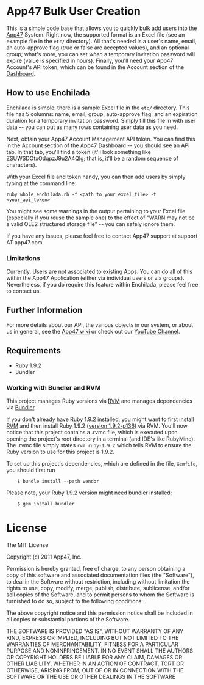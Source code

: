 # App47 Bulk User Creation

This is a simple code base that allows you to quickly bulk add users into the [App47](http://www.app47.com) System. Right now, the supported format is an Excel file (see an example file in the `etc/` directory). All that's needed is a user's name, email, an auto-approve flag (true or false are accepted values), and an optional group; what's more, you can set _when_ a temporary invitation password will expire (value is specified in hours). Finally, you'll need your App47 Account's API token, which can be found in the Account section of the [Dashboard](https://cirrus.app47.com).

## How to use Enchilada

Enchilada is simple: there is a sample Excel file in the `etc/` directory. This file has 5 columns: name, email, group, auto-approve flag, and an expiration duration for a temporary invitation password. Simply fill this file in with user data -- you can put as many rows containing user data as you need. 

Next, obtain your App47 Account Management API token. You can find this in the Account section of the App47 Dashboard -- you should see an API tab. In that tab, you'll find a token (it'll look something like ZSUWSDOtxOdqpzJ9u2A4QIg; that is, it'll be a random sequence of characters).

With your Excel file and token handy, you can then add users by simply typing at the command line:

`ruby whole_enchilada.rb -f <path_to_your_excel_file> -t <your_api_token>`

You might see some warnings in the output pertaining to your Excel file (especially if you reuse the sample one) to the effect of "WARN may not be a valid OLE2 structured storage file" -- you can safely ignore them. 

If you have any issues, please feel free to contact App47 support at support AT app47.com.

### Limitations

Currently, Users are not associated to existing Apps. You can do all of this within the App47 Application (either via individual users or via groups). Nevertheless, if you do require this feature within Enchilada, please feel free to contact us.

## Further Information 

For more details about our API, the various objects in our system, or about us in general, see the [App47 wiki](http://www.app47.com/wiki/doku.php) or check out our [YouTube Channel](https://www.youtube.com/user/App47Videos).

## Requirements

* Ruby 1.9.2 
* Bundler 

### Working with Bundler and RVM

This project manages Ruby versions via [RVM](http://rvm.beginrescueend.com/) and manages dependencies via [Bundler](http://gembundler.com/). 

If you don't already have Ruby 1.9.2 installed, you might want to first [install RVM](http://rvm.beginrescueend.com/rvm/install/) and then install Ruby 1.9.2 ([version 1.9.2-p136](http://rvm.beginrescueend.com/interpreters/ruby/)) via RVM. You'll now notice that this project contains a .rvmc file, which is executed upon opening the project's root directory in a terminal (and IDE's like RubyMine). The .rvmc file simply states `rvm ruby-1.9.2` which tells RVM to ensure the Ruby version to use for this project is 1.9.2. 

To set up this project's dependencies, which are defined in the file, `Gemfile`, you should first run

        $ bundle install --path vendor

Please note, your Ruby 1.9.2 version might need bundler installed:

        $ gem install bundler

# License

The MIT License

Copyright (c) 2011 App47, Inc.

Permission is hereby granted, free of charge, to any person obtaining a copy of this software and associated documentation files (the "Software"), to deal in the Software without restriction, including without limitation the rights to use, copy, modify, merge, publish, distribute, sublicense, and/or sell copies of the Software, and to permit persons to whom the Software is furnished to do so, subject to the following conditions:

The above copyright notice and this permission notice shall be included in all copies or substantial portions of the Software.

THE SOFTWARE IS PROVIDED "AS IS", WITHOUT WARRANTY OF ANY KIND, EXPRESS OR IMPLIED, INCLUDING BUT NOT LIMITED TO THE WARRANTIES OF MERCHANTABILITY, FITNESS FOR A PARTICULAR PURPOSE AND NONINFRINGEMENT. IN NO EVENT SHALL THE AUTHORS OR COPYRIGHT HOLDERS BE LIABLE FOR ANY CLAIM, DAMAGES OR OTHER LIABILITY, WHETHER IN AN ACTION OF CONTRACT, TORT OR OTHERWISE, ARISING FROM, OUT OF OR IN CONNECTION WITH THE SOFTWARE OR THE USE OR OTHER DEALINGS IN THE SOFTWARE

